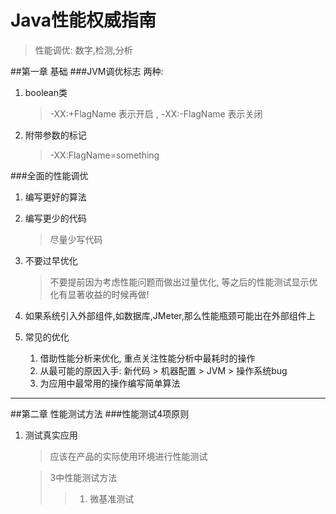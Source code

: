# Java性能权威指南
> 性能调优: 数字,检测,分析

##第一章 基础
###JVM调优标志
两种:
1. boolean类
    > -XX:+FlagName 表示开启 ,  -XX:-FlagName 表示关闭
    
2. 附带参数的标记
    > -XX:FlagName=something

###全面的性能调优
1. 编写更好的算法
2. 编写更少的代码
    > 尽量少写代码
3. 不要过早优化
    > 不要提前因为考虑性能问题而做出过量优化, 等之后的性能测试显示优化有显著收益的时候再做!
    
4. 如果系统引入外部组件,如数据库,JMeter,那么性能瓶颈可能出在外部组件上

5. 常见的优化
    1. 借助性能分析来优化, 重点关注性能分析中最耗时的操作
    2. 从最可能的原因入手: 新代码 > 机器配置 > JVM > 操作系统bug
    3. 为应用中最常用的操作编写简单算法
    
---
##第二章 性能测试方法
###性能测试4项原则
1. 测试真实应用
    > 应该在产品的实际使用环境进行性能测试

    > 3中性能测试方法
    >> 1. 微基准测试
    
